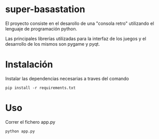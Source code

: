 # super-basastation

El proyecto consiste en el desarollo de una "consola retro" utilizando el lenguaje de programación python.

Las principales librerías utilizadas para la interfaz de los juegos y el desarrollo de los mismos son pygame y pyqt.

# Instalación

Instalar las dependencias necesarias a traves del comando 

```
pip install -r requirements.txt
```

# Uso

Correr el fichero app.py

```
python app.py
```
